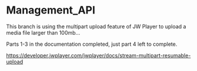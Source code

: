 # Management_API

This branch is using the multipart upload feature of JW Player to upload a media file larger than 100mb...

Parts 1-3 in the documentation completed, just part 4 left to complete.


https://developer.jwplayer.com/jwplayer/docs/stream-multipart-resumable-upload